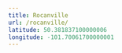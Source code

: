 ```yaml
---
title: Rocanville
url: /rocanville/
latitude: 50.381837100000006
longitude: -101.70061700000001
---
```

